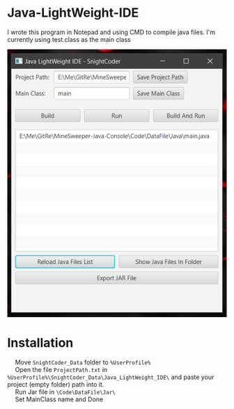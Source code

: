 # Java-LightWeight-IDE
 I wrote this program in Notepad and using CMD to compile java files.
 I'm currently using test.class as the main class <br>
 
![Demo](demo.png)

 # Installation <br>
 &emsp; Move `SnightCoder_Data` folder to `%UserProfile%`
    <br>
    &emsp; Open the file `ProjectPath.txt` in  `%UserProfile%\SnightCoder_Data\Java_LightWeight_IDE\` and paste your project (empty folder) path into it.
    <br>
    &emsp; Run Jar file in `\Code\DataFile\Jar\`
    <br>
    &emsp; Set MainClass name and Done
